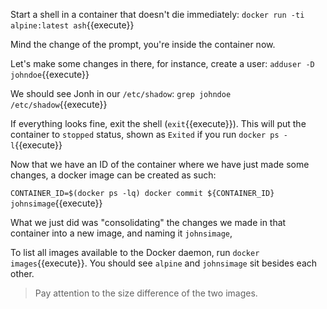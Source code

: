 Start a shell in a container that doesn't die immediately: `docker run -ti alpine:latest ash`{{execute}}

Mind the change of the prompt, you're inside the container now.

Let's make some changes in there, for instance, create a user: `adduser -D johndoe`{{execute}}

We should see Jonh in our `/etc/shadow`: `grep johndoe /etc/shadow`{{execute}}

If everything looks fine, exit the shell (`exit`{{execute}}). This will put the container to `stopped` status, shown as `Exited` if you run `docker ps -l`{{execute}}

Now that we have an ID of the container where we have just made some changes, a docker image can be created as such:

`CONTAINER_ID=$(docker ps -lq)
docker commit ${CONTAINER_ID} johnsimage`{{execute}}

What we just did was "consolidating" the changes we made in that container into a new image, and naming it `johnsimage`,

To list all images available to the Docker daemon, run `docker images`{{execute}}. You should see `alpine` and `johnsimage` sit besides each other.

> Pay attention to the size difference of the two images.
